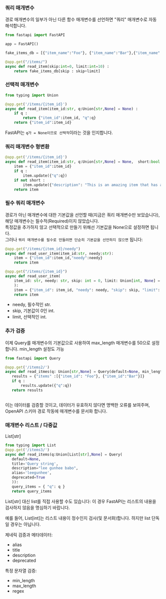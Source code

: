 ### 쿼리 매개변수

경로 매개변수의 일부가 아닌 다른 함수 매개변수를 선언하면 "쿼리" 매개변수로 자동 해석합니다.
```python
from fastapi import FastAPI

app = FastAPI()
```

```python
fake_items_db = [{"item_name":"Foo"}, {"item_name":"Bar"},{"item_name":"Baz"}]
```
```python
@app.get("/items/")
async def read_item(skip:int=0, limit:int=10) :
	return fake_items_db[skip : skip+limit]
```

### 선택적 매개변수

```python
from typing import Union

@app.get('/items/{item_id}')
async def read_item(item_id:str, q:Union[str,None] = None) :
	if q :
		return {"item_id":item_id, "q":q}
	return {"item_id":item_id}
```
FastAPI는 `q가 = None이므로 선택적`이라는 것을 인지합니다.

### 쿼리 매개변수 형변환
```python
@app.get('/items/{item_id}')
async def read_item(item_id:str, q:Union[str,None] = None,  short:bool = False) :
	item = {"item_id":item_id}
	if q :
		item.update({"q":q})
	if not short :
		item.update({"description": "This is an amazing item that has a long description"})
	return item

```

### 필수 쿼리 매개변수
경로가 아닌 매개변수에 대한 기본값을 선언할 때(지금은 쿼리 매개변수만 보았습니다), 해당 매개변수는 필수적(Required)이지 않았습니다.  
특정값을 추가하지 않고 선택적으로 만들기 위해선 기본값을 None으로 설정하면 됩니다.  
그러나 `쿼리 매개변수를 필수로 만들려면 단순히 기본값을 선언하지 않으면` 됩니다:  

```python
@app.get("/items/{item_id}/needy")
async def read_user_item(item_id:str, needy:str):
	item = {"item_id":item_id,"needy":needy}
	return item
```

```python
@app.get("/items/{item_id}")
async def read_user_item(
    item_id: str, needy: str, skip: int = 0, limit: Union[int, None] = None
	):
    item = {"item_id": item_id, "needy": needy, "skip": skip, "limit": limit}
    return item
```

 - needy, 필수적인 str.
 - skip, 기본값이 0인 int.
 - limit, 선택적인 int.


 ### 추가 검증

 이제 Query를 매개변수의 기본값으로 사용하여 max_length 매개변수를 50으로 설정합니다.
 min_length 설정도 가능
 ```python
 from fastapi import Query

 @app.get('/items2/')
async def read_itmes(q: Union[str,None] = Query(default=None, min_length=3, max_length=50)):
	results = {"items" :[{"item_id": "Foo"}, {"item_id":"Bar"}]}
	if q :
		results.update({"q":q})
	return results
	

 ```
 이는 데이터를 검증할 것이고, 데이터가 유효하지 않다면 명백한 오류를 보여주며, OpenAPI 스키마 경로 작동에 매개변수를 문서화 합니다.


 ### 매개변수 리스트 / 다중값

List[str]

 ```python
from typing import List
@app.get('/items3/')
async def read_items(q:Union[List[str],None] = Query(
	default=None, 
	title='Query string',
	description="lee gunhee babo",
	alias='leegunhee',
	deprecated=True
	)):
	query_items = { "q": q }
	return query_items
 ```

 List[str] 대신 list를 직접 사용할 수도 있습니다:
 이 경우 FastAPI는 리스트의 내용을 검사하지 않음을 명심하기 바랍니다.

 예를 들어, List[int]는 리스트 내용이 정수인지 검사(및 문서화)합니다. 하지만 list 단독일 경우는 아닙니다.

제네릭 검증과 메타데이터:
- alias
- title
- description
- deprecated  

특정 문자열 검증:
- min_length
- max_length
- regex
